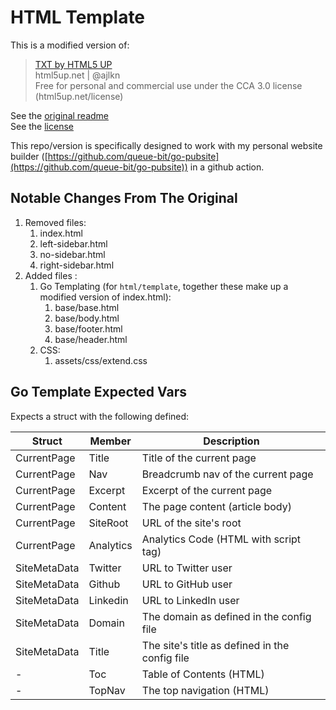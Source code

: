 # HTML Template

This is a modified version of: 

> [TXT by HTML5 UP](https://html5up.net/txt)  
> html5up.net | @ajlkn  
> Free for personal and commercial use under the CCA 3.0 license (html5up.net/license)

See the [original readme](README.txt)  
See the [license](LICENSE.txt)

This repo/version is specifically designed to work with my personal website builder ([https://github.com/queue-bit/go-pubsite](https://github.com/queue-bit/go-pubsite)) in a github action.


## Notable Changes From The Original

1. Removed files:
   1. index.html
   2. left-sidebar.html
   3. no-sidebar.html
   4. right-sidebar.html
2. Added files :
   1. Go Templating (for `html/template`, together these make up a modified version of index.html):
      1. base/base.html
      2. base/body.html
      3. base/footer.html
      4. base/header.html
   2. CSS:
      1. assets/css/extend.css

## Go Template Expected Vars


Expects a struct with the following defined:

| Struct | Member | Description |
|-|-|-|
| CurrentPage | Title | Title of the current page |
| CurrentPage | Nav | Breadcrumb nav of the current page |
| CurrentPage | Excerpt | Excerpt of the current page |
| CurrentPage | Content | The page content (article body) |
| CurrentPage | SiteRoot | URL of the site's root |
| CurrentPage | Analytics | Analytics Code (HTML with script tag) |
| SiteMetaData | Twitter | URL to Twitter user |
| SiteMetaData | Github | URL to GitHub user |
| SiteMetaData | Linkedin | URL to LinkedIn user |
| SiteMetaData | Domain | The domain as defined in the config file |
| SiteMetaData | Title | The site's title as defined in the config file |
| - | Toc | Table of Contents (HTML) |
| - | TopNav | The top navigation (HTML) |
